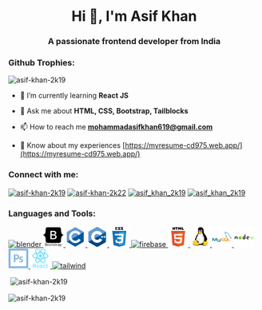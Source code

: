 <h1 align="center">Hi 👋, I'm Asif Khan</h1>
<h3 align="center">A passionate frontend developer from India</h3>

<h3 align="left">Github Trophies:</h3>
<p align="left"><img src="https://github-profile-trophy.vercel.app/?username=asif-khan-2k19&column=5&margin-w=15&margin-h=15" alt="asif-khan-2k19" /></p>

- 🌱 I’m currently learning **React JS**

- 💬 Ask me about **HTML, CSS, Bootstrap, Tailblocks**

- 📫 How to reach me **mohammadasifkhan619@gmail.com**

- 📄 Know about my experiences [https://myresume-cd975.web.app/](https://myresume-cd975.web.app/)

<h3 align="left">Connect with me:</h3>
<p align="left">
<a href="https://codepen.io/asif-khan-2k19" target="blank"><img align="center" src="https://raw.githubusercontent.com/rahuldkjain/github-profile-readme-generator/master/src/images/icons/Social/codepen.svg" alt="asif-khan-2k19" height="30" width="40" /></a>
<a href="https://linkedin.com/in/asif-khan-2k22" target="blank"><img align="center" src="https://raw.githubusercontent.com/rahuldkjain/github-profile-readme-generator/master/src/images/icons/Social/linked-in-alt.svg" alt="asif-khan-2k22" height="30" width="40" /></a>
<a href="https://www.codechef.com/users/asif_khan_2k19" target="blank"><img align="center" src="https://cdn.jsdelivr.net/npm/simple-icons@3.1.0/icons/codechef.svg" alt="asif_khan_2k19" height="30" width="40" /></a>
<a href="https://codeforces.com/profile/asif_khan_2k19" target="blank"><img align="center" src="https://raw.githubusercontent.com/rahuldkjain/github-profile-readme-generator/master/src/images/icons/Social/codeforces.svg" alt="asif_khan_2k19" height="30" width="40" /></a>
</p>

<h3 align="left">Languages and Tools:</h3>
<p align="left"> <a href="https://www.blender.org/" target="_blank" rel="noreferrer"> <img src="https://download.blender.org/branding/community/blender_community_badge_white.svg" alt="blender" width="40" height="40"/> </a> <a href="https://getbootstrap.com" target="_blank" rel="noreferrer"> <img src="https://raw.githubusercontent.com/devicons/devicon/master/icons/bootstrap/bootstrap-plain-wordmark.svg" alt="bootstrap" width="40" height="40"/> </a> <a href="https://www.cprogramming.com/" target="_blank" rel="noreferrer"> <img src="https://raw.githubusercontent.com/devicons/devicon/master/icons/c/c-original.svg" alt="c" width="40" height="40"/> </a> <a href="https://www.w3schools.com/cpp/" target="_blank" rel="noreferrer"> <img src="https://raw.githubusercontent.com/devicons/devicon/master/icons/cplusplus/cplusplus-original.svg" alt="cplusplus" width="40" height="40"/> </a> <a href="https://www.w3schools.com/css/" target="_blank" rel="noreferrer"> <img src="https://raw.githubusercontent.com/devicons/devicon/master/icons/css3/css3-original-wordmark.svg" alt="css3" width="40" height="40"/> </a> <a href="https://firebase.google.com/" target="_blank" rel="noreferrer"> <img src="https://www.vectorlogo.zone/logos/firebase/firebase-icon.svg" alt="firebase" width="40" height="40"/> </a> <a href="https://www.w3.org/html/" target="_blank" rel="noreferrer"> <img src="https://raw.githubusercontent.com/devicons/devicon/master/icons/html5/html5-original-wordmark.svg" alt="html5" width="40" height="40"/> </a> <a href="https://www.linux.org/" target="_blank" rel="noreferrer"> <img src="https://raw.githubusercontent.com/devicons/devicon/master/icons/linux/linux-original.svg" alt="linux" width="40" height="40"/> </a> <a href="https://www.mysql.com/" target="_blank" rel="noreferrer"> <img src="https://raw.githubusercontent.com/devicons/devicon/master/icons/mysql/mysql-original-wordmark.svg" alt="mysql" width="40" height="40"/> </a> <a href="https://nodejs.org" target="_blank" rel="noreferrer"> <img src="https://raw.githubusercontent.com/devicons/devicon/master/icons/nodejs/nodejs-original-wordmark.svg" alt="nodejs" width="40" height="40"/> </a> <a href="https://www.photoshop.com/en" target="_blank" rel="noreferrer"> <img src="https://raw.githubusercontent.com/devicons/devicon/master/icons/photoshop/photoshop-line.svg" alt="photoshop" width="40" height="40"/> </a> <a href="https://reactjs.org/" target="_blank" rel="noreferrer"> <img src="https://raw.githubusercontent.com/devicons/devicon/master/icons/react/react-original-wordmark.svg" alt="react" width="40" height="40"/> </a> <a href="https://tailwindcss.com/" target="_blank" rel="noreferrer"> <img src="https://www.vectorlogo.zone/logos/tailwindcss/tailwindcss-icon.svg" alt="tailwind" width="40" height="40"/> </a> </p>

<p>&nbsp;<img align="center" src="https://github-readme-stats.vercel.app/api?username=asif-khan-2k19&show_icons=true&locale=en" alt="asif-khan-2k19" /></p>

<p><img align="center" src="https://github-readme-streak-stats.herokuapp.com/?user=asif-khan-2k19&" alt="asif-khan-2k19" /></p>
